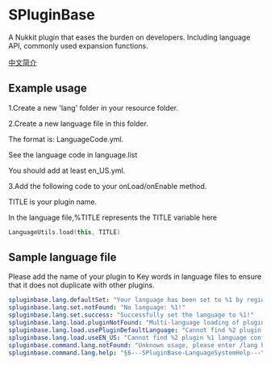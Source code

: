 # SPluginBase
A Nukkit plugin that eases the burden on developers. Including language API, commonly used expansion functions.

[中文简介](README_chs.md)

## Example usage

1.Create a new 'lang' folder in your resource folder.

2.Create a new language file in this folder.

  The format is: LanguageCode.yml. 
  
  See the language code in language.list
  
  You should add at least en_US.yml.
  
3.Add the following code to your onLoad/onEnable method.
  
  TITLE is your plugin name.
  
  In the language file,%TITLE represents the TITLE variable here
```kotlin
LanguageUtils.load(this, TITLE)
```
## Sample language file
Please add the name of your plugin to Key words in language files to ensure that it does not duplicate with other plugins.
```yaml
spluginbase.lang.defaultSet: "Your language has been set to %1 by region. If you want to change it, please type /lang list to see the list of languages, then type /lang set <language code> to set the language!"
spluginbase.lang.set.notFound: "No language: %1!"
spluginbase.lang.set.success: "Successfully set the language to %1!"
spluginbase.lang.load.pluginNotFound: "Multi-language loading of plugin %1 failed!"
spluginbase.lang.load.usePluginDefaultLanguage: "Cannot find %2 plugin %1 language configuration file, so use %3 plugin default language configuration file"
spluginbase.lang.load.useEN_US: "Cannot find %2 plugin %1 language configuration file, so use %3 language configuration file"
spluginbase.command.lang.notFound: "Unknown usage, please enter /lang help to see usage"
spluginbase.command.lang.help: "§6---SPluginBase-LanguageSystemHelp---\n§a/lang set <language code> Set language\n§b/lang list View language code"
```